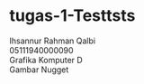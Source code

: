# tugas-1-Testtsts
Ihsannur Rahman Qalbi <br>
05111940000090 <br>
Grafika Komputer D <br>
Gambar Nugget

